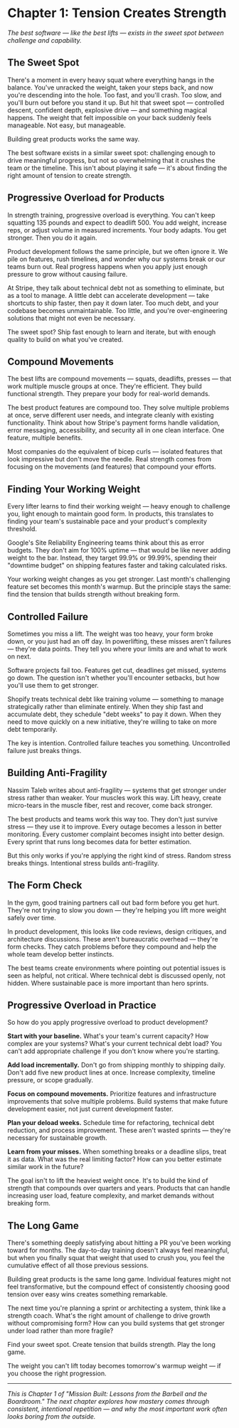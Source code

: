
# Chapter 1: Tension Creates Strength

*The best software — like the best lifts — exists in the sweet spot between challenge and capability.*

## The Sweet Spot

There's a moment in every heavy squat where everything hangs in the balance. You've unracked the weight, taken your steps back, and now you're descending into the hole. Too fast, and you'll crash. Too slow, and you'll burn out before you stand it up. But hit that sweet spot — controlled descent, confident depth, explosive drive — and something magical happens. The weight that felt impossible on your back suddenly feels manageable. Not easy, but manageable.

Building great products works the same way.

The best software exists in a similar sweet spot: challenging enough to drive meaningful progress, but not so overwhelming that it crushes the team or the timeline. This isn't about playing it safe — it's about finding the right amount of tension to create strength.

## Progressive Overload for Products

In strength training, progressive overload is everything. You can't keep squatting 135 pounds and expect to deadlift 500. You add weight, increase reps, or adjust volume in measured increments. Your body adapts. You get stronger. Then you do it again.

Product development follows the same principle, but we often ignore it. We pile on features, rush timelines, and wonder why our systems break or our teams burn out. Real progress happens when you apply just enough pressure to grow without causing failure.

At Stripe, they talk about technical debt not as something to eliminate, but as a tool to manage. A little debt can accelerate development — take shortcuts to ship faster, then pay it down later. Too much debt, and your codebase becomes unmaintainable. Too little, and you're over-engineering solutions that might not even be necessary.

The sweet spot? Ship fast enough to learn and iterate, but with enough quality to build on what you've created.

## Compound Movements

The best lifts are compound movements — squats, deadlifts, presses — that work multiple muscle groups at once. They're efficient. They build functional strength. They prepare your body for real-world demands.

The best product features are compound too. They solve multiple problems at once, serve different user needs, and integrate cleanly with existing functionality. Think about how Stripe's payment forms handle validation, error messaging, accessibility, and security all in one clean interface. One feature, multiple benefits.

Most companies do the equivalent of bicep curls — isolated features that look impressive but don't move the needle. Real strength comes from focusing on the movements (and features) that compound your efforts.

## Finding Your Working Weight

Every lifter learns to find their working weight — heavy enough to challenge you, light enough to maintain good form. In products, this translates to finding your team's sustainable pace and your product's complexity threshold.

Google's Site Reliability Engineering teams think about this as error budgets. They don't aim for 100% uptime — that would be like never adding weight to the bar. Instead, they target 99.9% or 99.99%, spending their "downtime budget" on shipping features faster and taking calculated risks.

Your working weight changes as you get stronger. Last month's challenging feature set becomes this month's warmup. But the principle stays the same: find the tension that builds strength without breaking form.

## Controlled Failure

Sometimes you miss a lift. The weight was too heavy, your form broke down, or you just had an off day. In powerlifting, these misses aren't failures — they're data points. They tell you where your limits are and what to work on next.

Software projects fail too. Features get cut, deadlines get missed, systems go down. The question isn't whether you'll encounter setbacks, but how you'll use them to get stronger.

Shopify treats technical debt like training volume — something to manage strategically rather than eliminate entirely. When they ship fast and accumulate debt, they schedule "debt weeks" to pay it down. When they need to move quickly on a new initiative, they're willing to take on more debt temporarily.

The key is intention. Controlled failure teaches you something. Uncontrolled failure just breaks things.

## Building Anti-Fragility

Nassim Taleb writes about anti-fragility — systems that get stronger under stress rather than weaker. Your muscles work this way. Lift heavy, create micro-tears in the muscle fiber, rest and recover, come back stronger.

The best products and teams work this way too. They don't just survive stress — they use it to improve. Every outage becomes a lesson in better monitoring. Every customer complaint becomes insight into better design. Every sprint that runs long becomes data for better estimation.

But this only works if you're applying the right kind of stress. Random stress breaks things. Intentional stress builds anti-fragility.

## The Form Check

In the gym, good training partners call out bad form before you get hurt. They're not trying to slow you down — they're helping you lift more weight safely over time.

In product development, this looks like code reviews, design critiques, and architecture discussions. These aren't bureaucratic overhead — they're form checks. They catch problems before they compound and help the whole team develop better instincts.

The best teams create environments where pointing out potential issues is seen as helpful, not critical. Where technical debt is discussed openly, not hidden. Where sustainable pace is more important than hero sprints.

## Progressive Overload in Practice

So how do you apply progressive overload to product development?

**Start with your baseline.** What's your team's current capacity? How complex are your systems? What's your current technical debt load? You can't add appropriate challenge if you don't know where you're starting.

**Add load incrementally.** Don't go from shipping monthly to shipping daily. Don't add five new product lines at once. Increase complexity, timeline pressure, or scope gradually.

**Focus on compound movements.** Prioritize features and infrastructure improvements that solve multiple problems. Build systems that make future development easier, not just current development faster.

**Plan your deload weeks.** Schedule time for refactoring, technical debt reduction, and process improvement. These aren't wasted sprints — they're necessary for sustainable growth.

**Learn from your misses.** When something breaks or a deadline slips, treat it as data. What was the real limiting factor? How can you better estimate similar work in the future?

The goal isn't to lift the heaviest weight once. It's to build the kind of strength that compounds over quarters and years. Products that can handle increasing user load, feature complexity, and market demands without breaking form.

## The Long Game

There's something deeply satisfying about hitting a PR you've been working toward for months. The day-to-day training doesn't always feel meaningful, but when you finally squat that weight that used to crush you, you feel the cumulative effect of all those previous sessions.

Building great products is the same long game. Individual features might not feel transformative, but the compound effect of consistently choosing good tension over easy wins creates something remarkable.

The next time you're planning a sprint or architecting a system, think like a strength coach. What's the right amount of challenge to drive growth without compromising form? How can you build systems that get stronger under load rather than more fragile?

Find your sweet spot. Create tension that builds strength. Play the long game.

The weight you can't lift today becomes tomorrow's warmup weight — if you choose the right progression.

---

*This is Chapter 1 of "Mission Built: Lessons from the Barbell and the Boardroom." The next chapter explores how mastery comes through consistent, intentional repetition — and why the most important work often looks boring from the outside.*
